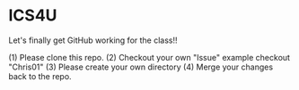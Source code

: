# ICS4U
Let's finally get GitHub working for the class!!

(1) Please clone this repo.
(2) Checkout your own "Issue"
	example checkout "Chris01"
(3) Please create your own directory
(4) Merge your changes back to the repo.
